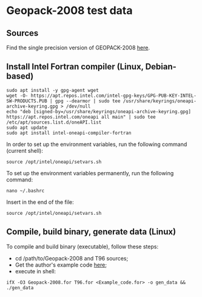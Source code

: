 # Geopack-2008 test data
## Sources
Find the single precision version of GEOPACK-2008 [here](https://geo.phys.spbu.ru/~tsyganenko/Geopack-2008.html).
## Install Intel Fortran compiler (Linux, Debian-based)
```shell
sudo apt install -y gpg-agent wget
wget -O- https://apt.repos.intel.com/intel-gpg-keys/GPG-PUB-KEY-INTEL-SW-PRODUCTS.PUB | gpg --dearmor | sudo tee /usr/share/keyrings/oneapi-archive-keyring.gpg > /dev/null
echo "deb [signed-by=/usr/share/keyrings/oneapi-archive-keyring.gpg] https://apt.repos.intel.com/oneapi all main" | sudo tee /etc/apt/sources.list.d/oneAPI.list
sudo apt update
sudo apt install intel-oneapi-compiler-fortran
```
In order to set up the environment variables, run the following command (current shell):
```shell
source /opt/intel/oneapi/setvars.sh
```
To set up the environment variables permanently, run the following command:
```shell
nano ~/.bashrc
```
Insert in the end of the file:
```shell
source /opt/intel/oneapi/setvars.sh
```
## Compile, build binary, generate data (Linux)
To compile and build binary (executable), follow these steps:
- cd /path/to/Geopack-2008 and T96 sources;
- Get the author's example code [here](https://geo.phys.spbu.ru/~tsyganenko/models/Examples_1_2.for);
- execute in shell:
```shell
ifX -O3 Geopack-2008.for T96.for <Example_code.for> -o gen_data && ./gen_data
```
